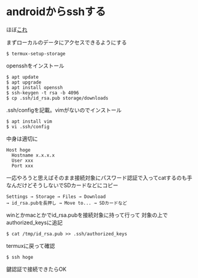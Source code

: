 # androidからsshする

ほぼ[これ](https://qiita.com/class2glass/items/8ae0b34543a9e5d1ec2d)

まずローカルのデータにアクセスできるようにする
```
$ termux-setup-storage
```
opensshをインストール
```
$ apt update
$ apt upgrade
$ apt install openssh
$ ssh-keygen -t rsa -b 4096
$ cp .ssh/id_rsa.pub storage/downloads
```
.ssh/configを記載。vimがないのでインストール
```
$ apt install vim
$ vi .ssh/config
```
中身は適切に
```
Host hoge
  Hostname x.x.x.x
  User xxx
  Port xxx
```

一応やろうと思えばそのまま接続対象にパスワード認証で入ってcatするのも手なんだけどそうしないでSDカードなどにコピー
```
Settings → Storage → Files → Download
→ id_rsa.pubを長押し → Move to... → SDカードなど
```

winとかmacとかでid_rsa.pubを接続対象に持って行って
対象の上でauthorized_keysに追記
```
$ cat /tmp/id_rsa.pub >> .ssh/authorized_keys
```

termuxに戻って確認
```
$ ssh hoge
```

鍵認証で接続できたらOK